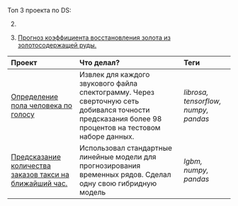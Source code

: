Топ 3 проекта по DS:


2. 

3. [Прогноз коэффициента восстановления золота из золотосодержащей руды.](https://clc.to/WRgbuQ)



| Проект | Что делал? | Теги | 
| :---------------------- | :---------------------- | :---------------------- |
| [Определение пола человека по голосу ](https://clc.to/T3Zhpg) | Извлек для каждого звукового файла спектограмму. Через сверточную сеть добивался точности предсказания более 98 процентов на тестовом наборе данных. | *librosa, tensorflow, numpy, pandas* |
| [Предсказание количества заказов такси на ближайший час.](https://to.click/hub/links/shorts/19038885)| Использовал стандартные линейные модели для прогнозирования временных рядов. Сделал одну свою гибридную модель | *lgbm, numpy, pandas* |
